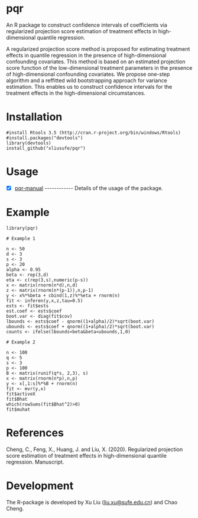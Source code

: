 # pqr
  An R package to construct confidence intervals of coefficients via regularized projection score estimation of treatment effects 
  in high-dimensional quantile regression.
 
  A regularized projection score method is proposed for estimating treatment effects in quantile regression 
  in the presence of high-dimensional confounding covariates. This method is based on an estimated projection 
  score function of the low-dimensional treatment parameters in the presence of high-dimensional confounding 
  covariates. We propose one-step algorithm and a reffitted wild bootstrapping approach for variance estimation. 
  This enables us to construct confidence intervals for the treatment effects in the high-dimensional circumstances.
  
# Installation

    #install Rtools 3.5 (http://cran.r-project.org/bin/windows/Rtools)
    #install.packages("devtools")
    library(devtools)
    install_github("xliusufe/pqr")

# Usage

   - [x] [pqr-manual](https://github.com/xliusufe/pqr/blob/master/inst/pqr-manual.pdf) ------------ Details of the usage of the package.

# Example

    library(pqr)
	
    # Example 1
	
    n <- 50
	d <- 3
	s <- 3
	p <- 20
	alpha <- 0.95
	beta <- rep(3,d)
	eta <- c(rep(3,s),numeric(p-s))
	x <- matrix(rnorm(n*d),n,d)
	z <- matrix(rnorm(n*(p-1)),n,p-1)
	y <- x%*%beta + cbind(1,z)%*%eta + rnorm(n)
	fit <- inferen(y,x,z,tau=0.5)
	ests <- fit$ests
    est.coef <- ests$coef
	boot.var <- diag(fit$cov)
    lbounds <- ests$coef - qnorm((1+alpha)/2)*sqrt(boot.var)
    ubounds <- ests$coef + qnorm((1+alpha)/2)*sqrt(boot.var)
    counts <- ifelse(lbounds<beta&beta<ubounds,1,0)
	
	# Example 2
	
    n <- 100
	q <- 5
	s <- 3
	p <- 100
	B <- matrix(runif(q*s, 2,3), s)
	x <- matrix(rnorm(n*p),n,p)
	y <- x[,1:s]%*%B + rnorm(n)
	fit <- mvr(y,x)
	fit$activeX
	fit$Bhat
	which(rowSums(fit$Bhat^2)>0)
	fit$muhat 

# References
 
Cheng, C., Feng, X., Huang, J. and Liu, X. (2020). Regularized projection score estimation of treatment effects 
in high-dimensional quantile regression. Manuscript.

# Development

The R-package is developed by Xu Liu (liu.xu@sufe.edu.cn) and Chao Cheng.
